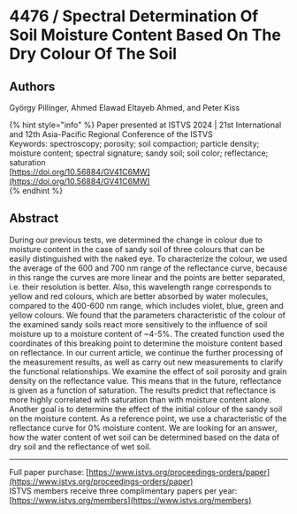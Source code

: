 # 4476 / Spectral Determination Of Soil Moisture Content Based On The Dry Colour Of The Soil

## Authors
György Pillinger, Ahmed Elawad Eltayeb Ahmed, and Peter Kiss

{% hint style="info" %}
Paper presented at ISTVS 2024 | 21st International and 12th Asia-Pacific Regional Conference of the ISTVS  
Keywords: spectroscopy; porosity; soil compaction; particle density; moisture content; spectral signature; sandy soil; soil color; reflectance; saturation  
[https://doi.org/10.56884/GV41C6MW](https://doi.org/10.56884/GV41C6MW)  
{% endhint %}

## Abstract
During our previous tests, we determined the change in colour due to moisture content in the case of sandy soil of three colours that can be easily distinguished with the naked eye. To characterize the colour, we used the average of the 600 and 700 nm range of the reflectance curve, because in this range the curves are more linear and the points are better separated, i.e. their resolution is better. Also, this wavelength range corresponds to yellow and red colours, which are better absorbed by water molecules, compared to the 400-600 nm range, which includes violet, blue, green and yellow colours. We found that the parameters characteristic of the colour of the examined sandy soils react more sensitively to the influence of soil moisture up to a moisture content of ~4-5%. The created function used the coordinates of this breaking point to determine the moisture content based on reflectance. In our current article, we continue the further processing of the measurement results, as well as carry out new measurements to clarify the functional relationships. We examine the effect of soil porosity and grain density on the reflectance value. This means that in the future, reflectance is given as a function of saturation. The results predict that reflectance is more highly correlated with saturation than with moisture content alone. Another goal is to determine the effect of the initial colour of the sandy soil on the moisture content. As a reference point, we use a characteristic of the reflectance curve for 0% moisture content. We are looking for an answer, how the water content of wet soil can be determined based on the data of dry soil and the reflectance of wet soil.

-----  
Full paper purchase: [https://www.istvs.org/proceedings-orders/paper](https://www.istvs.org/proceedings-orders/paper)  
ISTVS members receive three complimentary papers per year: [https://www.istvs.org/members](https://www.istvs.org/members)